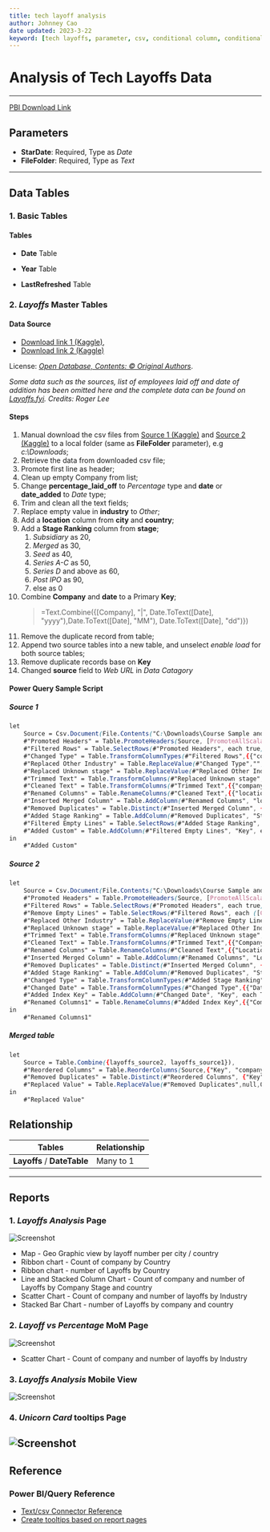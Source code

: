 ```yaml
---
title: tech layoff analysis
author: Johnney Cao
date updated: 2023-3-22
keyword: [tech layoffs, parameter, csv, conditional column, conditional formatting, append queries, multiple sources, web URL]
---
```


# Analysis of Tech Layoffs Data

----------

[PBI Download Link](../_Asset%20Library/Source_Files/Layoffs.pbit)

## Parameters

- **StarDate**: Required, Type as *Date*
- **FileFolder**: Required, Type as *Text*

----------

## Data Tables

### 1. Basic Tables

#### Tables 

- **Date** Table

- **Year** Table

- **LastRefreshed** Table

### 2. *Layoffs* Master Tables

#### Data Source
- [Download link 1 (Kaggle)](https://www.kaggle.com/datasets/swaptr/layoffs-2022),
- [Download link 2 (Kaggle)](https://www.kaggle.com/datasets/theakhilb/layoffs-data-2022)

License: *[Open Database, Contents: © Original Authors](http://opendatacommons.org/licenses/odbl/1.0/)*. 

*Some data such as the sources, list of employees laid off and date of addition has been omitted here and the complete data can be found on [Layoffs.fyi](https://layoffs.fyi/). Credits: Roger Lee*

#### Steps

1. Manual download the csv files from  [Source 1 (Kaggle)](https://www.kaggle.com/datasets/swaptr/layoffs-2022) and [Source 2 (Kaggle)](https://www.kaggle.com/datasets/theakhilb/layoffs-data-2022) to a local folder (same as **FileFolder** parameter), e.g *c:\Downloads*;
1. Retrieve the data from downloaded csv file; 
1. Promote first line as header;
1. Clean up empty Company from list;
1. Change **percentage_laid_off** to *Percentage* type and **date** or **date_added** to *Date* type;
1. Trim and clean all the text fields;
1. Replace empty value in **industry** to *Other*;
1. Add a **location** column from **city** and **country**;
1. Add a **Stage Ranking** column from **stage**;
    1. *Subsidiary* as 20,
    1. *Merged* as 30,
    1. *Seed* as 40,
    1. *Series A-C* as 50,
    1. *Series D* and above as 60,
    1. *Post IPO* as 90,
    1. else as 0 
1. Combine **Company** and **date** to a Primary **Key**;
    > =Text.Combine({[Company], "|", Date.ToText([Date], "yyyy"),Date.ToText([Date], "MM"), Date.ToText([Date], "dd")})
1. Remove the duplicate record from table;
1. Append two source tables into a new table, and unselect *enable load* for both source tables;
1. Remove duplicate records base on **Key**
1. Changed **source** field to *Web URL* in *Data Catagory*


#### Power Query Sample Script

##### Source 1
```css
let
    Source = Csv.Document(File.Contents("C:\Downloads\Course Sample and Exercise Files\layoffs\layoffs.csv"),[Delimiter=",", Columns=9, Encoding=65001, QuoteStyle=QuoteStyle.None]),
    #"Promoted Headers" = Table.PromoteHeaders(Source, [PromoteAllScalars=true]),
    #"Filtered Rows" = Table.SelectRows(#"Promoted Headers", each true),
    #"Changed Type" = Table.TransformColumnTypes(#"Filtered Rows",{{"company", type text}, {"location", type text}, {"industry", type text}, {"total_laid_off", Int64.Type}, {"percentage_laid_off", Percentage.Type}, {"date", type date}, {"stage", type text}, {"country", type text}, {"funds_raised", Int64.Type}}),
    #"Replaced Other Industry" = Table.ReplaceValue(#"Changed Type","","Other",Replacer.ReplaceValue,{"industry"}),
    #"Replaced Unknown stage" = Table.ReplaceValue(#"Replaced Other Industry","","Unknown",Replacer.ReplaceValue,{"stage"}),
    #"Trimmed Text" = Table.TransformColumns(#"Replaced Unknown stage",{{"company", Text.Trim, type text}, {"location", Text.Trim, type text}, {"industry", Text.Trim, type text}, {"country", Text.Trim, type text}, {"stage", Text.Trim, type text}}),
    #"Cleaned Text" = Table.TransformColumns(#"Trimmed Text",{{"company", Text.Clean, type text}, {"location", Text.Clean, type text}, {"industry", Text.Clean, type text}, {"country", Text.Clean, type text}, {"stage", Text.Clean, type text}}),
    #"Renamed Columns" = Table.RenameColumns(#"Cleaned Text",{{"location", "city"}}),
    #"Inserted Merged Column" = Table.AddColumn(#"Renamed Columns", "location", each Text.Combine({[city], ", ", [country]}), type text),
    #"Removed Duplicates" = Table.Distinct(#"Inserted Merged Column", {"company", "total_laid_off", "percentage_laid_off", "date", "location"}),
    #"Added Stage Ranking" = Table.AddColumn(#"Removed Duplicates", "Stage Ranking", each if Text.Contains([stage], "IPO") then 90 else if Text.Contains([stage], "Private") then 80 else if Text.Contains([stage], "Subsidiary") then 20 else if Text.Contains([stage], "Acquired") then 30 else if Text.Contains([stage], "Merged") then 30 else if [stage] = "Seed" then 40 else if [stage] = "Series A" then 50 else if [stage] = "Series B" then 50 else if [stage] = "Series C" then 50 else if Text.StartsWith([stage], "Series") then 60 else 0),
    #"Filtered Empty Lines" = Table.SelectRows(#"Added Stage Ranking", each ([company] <> null and [company] <> "" and [company] <> "#Paid" and [company] <> "&Open")),
    #"Added Custom" = Table.AddColumn(#"Filtered Empty Lines", "Key", each Text.Combine({[company], "|", Date.ToText([date], "yyyy"),Date.ToText([date], "MM"), Date.ToText([date], "dd")}))
in
    #"Added Custom"
```
##### Source 2
```css
let
    Source = Csv.Document(File.Contents("C:\Downloads\Course Sample and Exercise Files\layoffs\layoffs_data.csv"),[Delimiter=",", Columns=11, Encoding=65001, QuoteStyle=QuoteStyle.None]),
    #"Promoted Headers" = Table.PromoteHeaders(Source, [PromoteAllScalars=true]),
    #"Filtered Rows" = Table.SelectRows(#"Promoted Headers", each true),
    #"Remove Empty Lines" = Table.SelectRows(#"Filtered Rows", each ([Company] <> null and [Company] <> "" and [Company] <> "#Paid" and [Company] <> "&Open")),
    #"Replaced Other Industry" = Table.ReplaceValue(#"Remove Empty Lines","","Other",Replacer.ReplaceValue,{"Industry"}),
    #"Replaced Unknown stage" = Table.ReplaceValue(#"Replaced Other Industry","","Unknown",Replacer.ReplaceValue,{"Stage"}),
    #"Trimmed Text" = Table.TransformColumns(#"Replaced Unknown stage",{{"Company", Text.Trim, type text}, {"Location_HQ", Text.Trim, type text}, {"Industry", Text.Trim, type text}, {"Country", Text.Trim, type text}, {"Stage", Text.Trim, type text}, {"Source", Text.Trim, type text}}),
    #"Cleaned Text" = Table.TransformColumns(#"Trimmed Text",{{"Company", Text.Clean, type text}, {"Location_HQ", Text.Clean, type text}, {"Industry", Text.Clean, type text}, {"Country", Text.Clean, type text}, {"Stage", Text.Clean, type text}, {"Source", Text.Clean, type text}}),
    #"Renamed Columns" = Table.RenameColumns(#"Cleaned Text",{{"Location_HQ", "city"}}),
    #"Inserted Merged Column" = Table.AddColumn(#"Renamed Columns", "Location", each Text.Combine({[city], ", ", [Country]}), type text),
    #"Removed Duplicates" = Table.Distinct(#"Inserted Merged Column", {"Company", "Laid_Off_Count", "Percentage", "Date", "Location"}),
    #"Added Stage Ranking" = Table.AddColumn(#"Removed Duplicates", "Stage Ranking", each if Text.Contains([Stage], "IPO") then 90 else if Text.Contains([Stage], "Private") then 80 else if Text.Contains([Stage], "Subsidiary") then 20 else if Text.Contains([Stage], "Acquired") then 30 else if Text.Contains([Stage], "Merged") then 30 else if [Stage] = "Seed" then 40 else if [Stage] = "Series A" then 50 else if [Stage] = "Series B" then 50 else if [Stage] = "Series C" then 50 else if Text.StartsWith([Stage], "Series") then 60 else 0),
    #"Changed Type" = Table.TransformColumnTypes(#"Added Stage Ranking",{{"Company", type text}, {"city", type text}, {"Industry", type text}, {"Laid_Off_Count", Int64.Type}, {"Date", type datetime}, {"Source", type text}, {"Funds_Raised", Int64.Type}, {"Stage", type text}, {"Date_Added", type datetime}, {"Country", type text}, {"Percentage", Percentage.Type}, {"Location", type text}, {"Stage Ranking", Int64.Type}}),
    #"Changed Date" = Table.TransformColumnTypes(#"Changed Type",{{"Date", type date}, {"Date_Added", type date}}),
    #"Added Index Key" = Table.AddColumn(#"Changed Date", "Key", each Text.Combine({[Company], "|", Date.ToText([Date], "yyyy"),Date.ToText([Date], "MM"), Date.ToText([Date], "dd")})),
    #"Renamed Columns1" = Table.RenameColumns(#"Added Index Key",{{"Company", "company"}, {"Industry", "industry"}, {"Laid_Off_Count", "total_laid_off"}, {"Date", "date"}, {"Source", "source"}, {"Funds_Raised", "funds_raised"}, {"Stage", "stage"}, {"Date_Added", "date_added"}, {"Country", "country"}, {"Percentage", "percentage_laid_off"}, {"Location", "location"}})
in
    #"Renamed Columns1"
```

##### Merged table
```css
let
    Source = Table.Combine({layoffs_source2, layoffs_source1}),
    #"Reordered Columns" = Table.ReorderColumns(Source,{"Key", "company", "city", "industry", "total_laid_off", "date", "source", "funds_raised", "stage", "date_added", "country", "percentage_laid_off", "location", "Stage Ranking"}),
    #"Removed Duplicates" = Table.Distinct(#"Reordered Columns", {"Key"}),
    #"Replaced Value" = Table.ReplaceValue(#"Removed Duplicates",null,0,Replacer.ReplaceValue,{"percentage_laid_off"})
in
    #"Replaced Value"
```

## Relationship
Tables | Relationship
---- | -----
**Layoffs** / **DateTable** | Many to 1

----------

## Reports

### 1. *Layoffs Analysis* Page
![Screenshot](../_Asset%20Library/Layoffs_Screenshot.png)

- Map - Geo Graphic view by layoff number per city / country
- Ribbon chart - Count of company by Country
- Ribbon chart - number of Layoffs by Country
- Line and Stacked Column Chart - Count of company and number of Layoffs by Company Stage and country
- Scatter Chart - Count of company and number of layoffs by Industry
- Stacked Bar Chart - number of Layoffs by company and country

### 2. *Layoff vs Percentage* MoM Page
![Screenshot](../_Asset%20Library/Layoffs_MonthlyDetail.png)
- Scatter Chart - Count of company and number of layoffs by Industry

### 3. *Layoffs Analysis* Mobile View
![Screenshot](../_Asset%20Library/Layoffs_MobileView.png)

### 4. *Unicorn Card* tooltips Page
![Screenshot](../_Asset%20Library/Layoffs_Card.png)
----------

## Reference

### Power BI/Query Reference

- [Text/csv Connector Reference](https://learn.microsoft.com/en-us/power-query/connectors/text-csv)
- [Create tooltips based on report pages](https://learn.microsoft.com/en-us/power-bi/create-reports/desktop-tooltips?tabs=powerbi-desktop)
